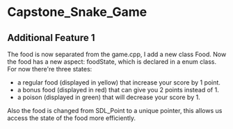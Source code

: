 # Capstone_Snake_Game

## Additional Feature 1
The food is now separated from the game.cpp, I add a new class Food. Now the food has a new aspect: foodState, which is declared in a enum class. For now there're three states: 
 - a regular food (displayed in yellow) that increase your score by 1 point.
 - a bonus food (displayed in red) that can give you 2 points instead of 1.
 - a poison (displayed in green) that will decrease your score by 1.

Also the food is changed from SDL_Point to a unique pointer, this allows us access the state of the food more efficiently. 
